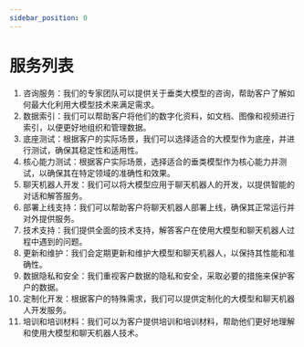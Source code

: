 ```yaml
---
sidebar_position: 0
---
```


# 服务列表

1. 咨询服务：我们的专家团队可以提供关于垂类大模型的咨询，帮助客户了解如何最大化利用大模型技术来满足需求。
2. 数据索引：我们可以帮助客户将他们的数字化资料，如文档、图像和视频进行索引，以便更好地组织和管理数据。
3. 底座测试：根据客户的实际场景，我们可以选择适合的大模型作为底座，并进行测试，确保其稳定性和适用性。
4. 核心能力测试：根据客户实际场景，选择适合的垂类模型作为核心能力并测试，以确保其在特定领域的准确性和效果。
5. 聊天机器人开发：我们可以将大模型应用于聊天机器人的开发，以提供智能的对话和解答服务。
6. 部署上线支持：我们可以帮助客户将聊天机器人部署上线，确保其正常运行并对外提供服务。
7. 技术支持：我们提供全面的技术支持，解答客户在使用大模型和聊天机器人过程中遇到的问题。
8. 更新和维护：我们会定期更新和维护大模型和聊天机器人，以保持其性能和准确性。
9. 数据隐私和安全：我们重视客户数据的隐私和安全，采取必要的措施来保护客户的数据。
10. 定制化开发：根据客户的特殊需求，我们可以提供定制化的大模型和聊天机器人开发服务。
11. 培训和培训材料：我们可以为客户提供培训和培训材料，帮助他们更好地理解和使用大模型和聊天机器人技术。